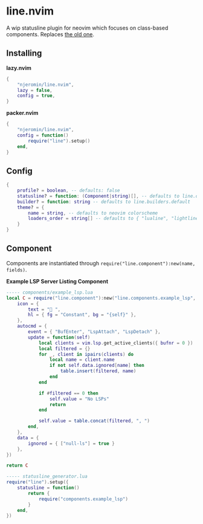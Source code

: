 line.nvim
=======

A wip statusline plugin for neovim which focuses on class-based components. Replaces [the old one](https://github.com/njeromin/line.nvim.old).

## Installing
**lazy.nvim**
```lua
{
	"njeromin/line.nvim",
	lazy = false,
	config = true,
}
```

**packer.nvim**

```lua
{
	"njeromin/line.nvim",
	config = function()
		require("line").setup()
	end,
}
```

## Config
```lua
{
	profile? = boolean, -- defaults: false
	statusline? = function: (Component|string)[], -- defaults to line.default_statusline
	builder? = function: string -- defaults to line.builders.default
	theme? = {
		name = string, -- defaults to neovim colorscheme
		loaders_order = string[] -- defaults to { "lualine", "lightline" }
	}
}
```

## Component
Components are instantiated through ``require("line.component"):new(name, fields)``.

**Example LSP Server Listing Component**
```lua
----- components/example_lsp.lua
local C = require("line.component"):new("line.components.example_lsp", {
	icon = {
	    text = "󱙌 ",
	    hl = { fg = "Constant", bg = "{self}" },
	},
	autocmd = {
		event = { "BufEnter", "LspAttach", "LspDetach" },
		update = function(self)
		    local clients = vim.lsp.get_active_clients({ bufnr = 0 })
		    local filtered = {}
            for _, client in ipairs(clients) do
                local name = client.name
                if not self.data.ignored[name] then
                    table.insert(filtered, name)
                end
            end

            if #filtered == 0 then
                self.value = "No LSPs"
                return
            end

            self.value = table.concat(filtered, ", ")
        end,
	},
    data = {
        ignored = { ["null-ls"] = true } 
    },
})

return C

----- statusline_generator.lua
require("line").setup({
    statusline = function()
        return {
            require("components.example_lsp")
        }
    end,
})
```
